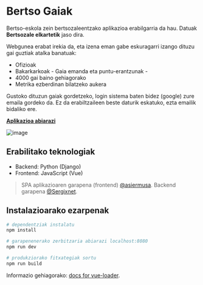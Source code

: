 # Bertso Gaiak

Bertso-eskola zein bertsozaleentzako aplikazioa erabilgarria da hau. Datuak **Bertsozale elkartetik** jaso dira.

Webgunea erabat irekia da, eta izena eman gabe eskuragarri izango dituzu gai guztiak atalka banatuak:

- Ofizioak
- Bakarkarkoak - Gaia emanda eta puntu-erantzunak -
- 4000 gai baino gehiagorako
- Metrika ezberdinan bilatzeko aukera

Gustoko dituzun gaiak gordetzeko, login sistema baten bidez (google) zure emaila gordeko da.
Ez da erabiltzaileen beste daturik eskatuko, ezta emailik bidaliko ere.

**[Aplikazioa abiarazi](https://asiermusa.github.io/bertsogaiak)**

![image](https://i.imgur.com/FZaBTsI.png)

## Erabilitako teknologiak

- Backend: Python (Django)
- Frontend: JavaScript (Vue)


> SPA aplikazioaren garapena (frontend) [@asiermusa](http://twitter.com/asiermusa).
> Backend garapena [@Sergixnet](https://twitter.com/Sergixnet).


## Instalazioarako ezarpenak

``` bash
# dependentziak instalatu
npm install

# garapenenerako zerbitzaria abiarazi localhost:8080
npm run dev

# produkziorako fitxategiak sortu
npm run build
```

Informazio gehiagorako: [docs for vue-loader](http://vuejs.github.io/vue-loader).
